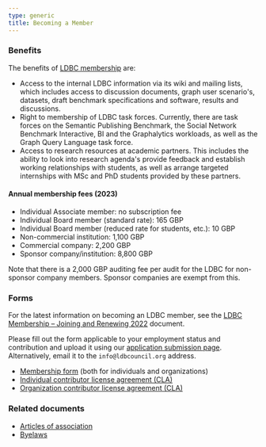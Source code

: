 ```yaml
---
type: generic 
title: Becoming a Member
---
```


### Benefits

The benefits of [LDBC membership](/organizational-members) are:

* Access to the internal LDBC information via its wiki and mailing lists, which includes access to discussion documents, graph user scenario's, datasets, draft benchmark specifications and software, results and discussions.
* Right to membership of LDBC task forces. Currently, there are task forces on the Semantic Publishing Benchmark, the Social Network Benchmark Interactive, BI and the Graphalytics workloads, as well as the Graph Query Language task force.
* Access to research resources at academic partners. This includes the ability to look into research agenda's provide feedback and establish working relationships with students, as well as arrange targeted internships with MSc and PhD students provided by these partners.

#### Annual membership fees (2023)

* Individual Associate member​:​ no subscription fee
* Individual Board member​ ​(standard rate): 165 GBP
* Individual Board member​ (reduced rate for students, etc.): 10 GBP
* Non-commercial institution​: 1,100 GBP
* Commercial company​: 2,200 GBP
* Sponsor company/institution: 8,800 GBP

Note that there is a 2,000 GBP auditing fee per audit for the LDBC for non-sponsor company members. Sponsor companies are exempt from this.

### Forms

For the latest information on becoming an LDBC member, see the [LDBC Membership – Joining and Renewing 2022](/docs/LDBC.Membership.-.Joining.and.Renewing.2022.pdf) document.

Please fill out the form applicable to your employment status and contribution and
upload it using our [application submission page](https://forms.gle/k7xCyXRr1nfvozKFA).
Alternatively, email it to the `info@ldbcouncil.org` address.

* [Membership form](/docs/LDBC.Membership.Application.and.Renewal.Form.2021-01-14.pdf) (both for individuals and organizations)
* [Individual contributor license agreement (CLA)](/docs/LDBC.Individual.Contributor.License.Agreement.Form-2020-10-23.pdf)
* [Organization contributor license agreement (CLA)](/docs/LDBC.Organization.Contributor.License.Agreement.Form-2020-10-23.pdf)

### Related documents

* [Articles of association](/docs/LDBC.Articles.of.Association.ADOPTED.2021-01-14.pdf)
* [Byelaws](/docs/LDBC.Byelaws.1.3.ADOPTED.2021-01-14.pdf)
